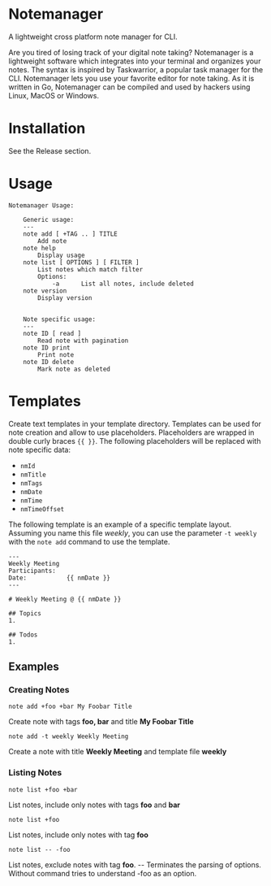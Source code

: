 # Notemanager
A lightweight cross platform note manager for CLI.

Are you tired of losing track of your digital note taking? Notemanager is a lightweight software which integrates into your terminal and organizes your notes. 
The syntax is inspired by Taskwarrior, a popular task manager for the CLI. Notemanager lets you use your favorite editor for note taking. As it is written in Go, Notemanager can be compiled and used by hackers using Linux, MacOS or Windows.


# Installation
See the Release section.


# Usage

```
Notemanager Usage:
	
	Generic usage:
	---
	note add [ +TAG .. ] TITLE
		Add note
	note help
		Display usage
	note list [ OPTIONS ] [ FILTER ]
		List notes which match filter
		Options:
			-a		List all notes, include deleted
	note version
		Display version


	Note specific usage:
	---
	note ID [ read ]
		Read note with pagination
	note ID print
		Print note
	note ID delete
		Mark note as deleted
```

# Templates
Create text templates in your template directory. Templates can be used for note creation and allow to use placeholders. Placeholders are wrapped in double curly braces `{{ }}`. The following placeholders will be replaced with note specific data:
* `nmId`
* `nmTitle`
* `nmTags`
* `nmDate`
* `nmTime`
* `nmTimeOffset`

The following template is an example of a specific template layout. Assuming you name this file _weekly_, you can use the parameter `-t weekly` with the `note add` command to use the template.
```
---
Weekly Meeting
Participants:   
Date:           {{ nmDate }}
---

# Weekly Meeting @ {{ nmDate }}

## Topics
1.

## Todos
1. 

```


## Examples
### Creating Notes
    note add +foo +bar My Foobar Title
Create note with tags **foo, bar** and title **My Foobar Title**


    note add -t weekly Weekly Meeting
Create a note with title **Weekly Meeting** and template file **weekly**


### Listing Notes
    note list +foo +bar
List notes, include only notes with tags **foo** and **bar**


    note list +foo
List notes, include only notes with tag **foo**


    note list -- -foo
List notes, exclude notes with tag **foo**. -- Terminates the parsing of options. Without command tries to understand -foo as an option.
